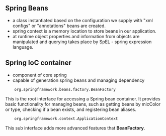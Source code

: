 ## Spring Beans
- a class instantiated based on the configuration we supply with "xml configs" or "annotations" beans are created.
- spring context is a memory location to store beans in our application.
- at runtime object properties and information from objects are manipulated and querying takes place by SpEL - spring expression language.

## Spring IoC container 
- component of core spring
- capable of generation spring beans and managing dependency

```
    org.springframework.beans.factory.BeanFactory
```

This is the root interface for accessing a Spring bean container.
It provides basic functionality for managing beans, such as getting beans by micColor or type, checking if a bean exists, and registering bean aliases.

```
    org.springframework.context.ApplicationContext
```
This sub interface adds more advanced features that **BeanFactory**.
